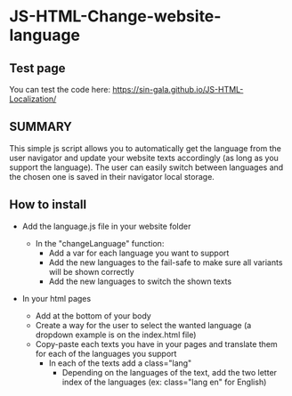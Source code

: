 # JS-HTML-Change-website-language

## Test page 
You can test the code here: https://sin-gala.github.io/JS-HTML-Localization/

## SUMMARY

This simple js script allows you to automatically get the language from the user navigator and update your website texts accordingly (as long as you support the language).
The user can easily switch between languages and the chosen one is saved in their navigator local storage.

## How to install
- Add the language.js file in your website folder
  - In the "changeLanguage" function:
    - Add a var for each language you want to support
	- Add the new languages to the fail-safe to make sure all variants will be shown correctly
	- Add the new languages to switch the shown texts

- In your html pages
	- Add <script defer src="language.js"></script> at the bottom of your body
	- Create a way for the user to select the wanted language (a dropdown example is on the index.html file)
	- Copy-paste each texts you have in your pages and translate them for each of the languages you support
		- In each of the texts add a class="lang"
			- Depending on the languages of the text, add the two letter index of the languages (ex: class="lang en" for English)

